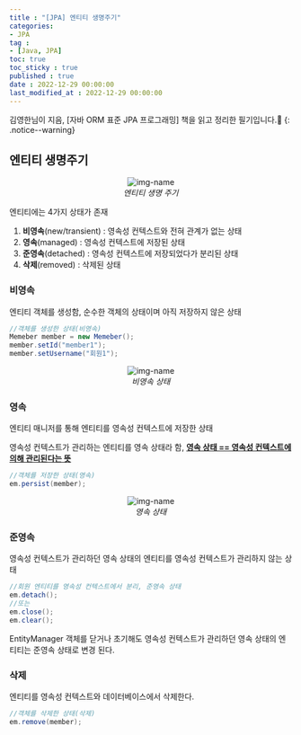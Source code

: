 ```yaml
---
title : "[JPA] 엔티티 생명주기"
categories:
- JPA
tag :
- [Java, JPA]
toc: true
toc_sticky : true
published : true
date : 2022-12-29 00:00:00
last_modified_at : 2022-12-29 00:00:00
---
```






김영한님이 지음, [자바 ORM 표준 JPA 프로그래밍] 책을 읽고 정리한 필기입니다.📢
{: .notice--warning}



## 엔티티 생명주기

<p align="center">
  <img alt="img-name" src="https://user-images.githubusercontent.com/13410737/210165554-596f88c5-82bc-4e3b-aa22-fb4bc5109545.png">
  <br>
    <em>엔티티 생명 주기</em>
</p>

엔티티에는 4가지 상태가 존재

1. **비영속**(new/transient) : 영속성 컨텍스트와 전혀 관계가 없는 상태
2. **영속**(managed) : 영속성 컨텍스트에 저장된 상태
3. **준영속**(detached) : 영속성 컨텍스트에 저장되었다가 분리된 상태
4. **삭제**(removed) : 삭제된 상태



### 비영속

엔티티 객체를 생성함, 순수한 객체의 상태이며 아직 저장하지 않은 상태

```java
//객체를 생성한 상태(비영속)
Memeber member = new Memeber();
member.setId("member1");
member.setUsername("회원1");
```

<p align="center">
  <img alt="img-name" src="https://user-images.githubusercontent.com/13410737/210165634-248698c9-4d2c-4c69-8307-6a58e4efc526.png">
  <br>
    <em>비영속 상태</em>
</p>

### 영속

엔티티 매니저를 통해 엔티티를 영속성 컨텍스트에 저장한 상태

영속성 컨텍스트가 관리하는 엔티티를 영속 상태라 함, **<u>영속 상태 == 영속성 컨텍스트에 의해 관리된다는 뜻</u>**

```java
//객체를 저장한 상태(영속)
em.persist(member);
```

<p align="center">
  <img alt="img-name" src="https://user-images.githubusercontent.com/13410737/210165716-8a37e141-1616-4b61-83b4-4c66de461c56.png">
  <br>
    <em>영속 상태</em>
</p>



### 준영속

영속성 컨텍스트가 관리하던 영속 상태의 엔티티를 영속성 컨텍스트가 관리하지 않는 상태

```java
//회원 엔티티를 영속성 컨텍스트에서 분리, 준영속 상태
em.detach();
//또는
em.close(); 
em.clear(); 
```

EntityManager 객체를 닫거나 초기해도 영속성 컨텍스트가 관리하던 영속 상태의 엔티티는 준영속 상태로 변경 된다.



### 삭제

엔티티를 영속성 컨텍스트와 데이터베이스에서 삭제한다.

```java
//객체를 삭제한 상태(삭제)
em.remove(member);
```

